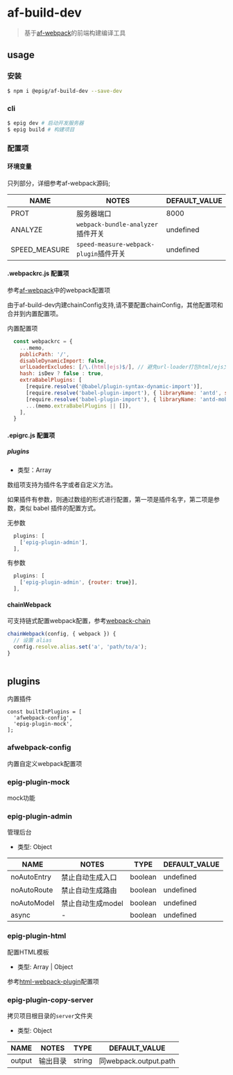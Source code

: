 # af-build-dev
> 基于[af-webpack](https://github.com/umijs/umi/tree/master/packages/af-webpack)的前端构建编译工具

## usage

### 安装

```bash
$ npm i @epig/af-build-dev --save-dev
```

### cli

```bash
$ epig dev # 启动开发服务器
$ epig build # 构建项目
```

### 配置项

#### 环境变量

只列部分，详细参考af-webpack源码;

| NAME | NOTES | DEFAULT_VALUE |
| --- | --- | --- |
| PROT | 服务器端口 | 8000 |
| ANALYZE | `webpack-bundle-analyzer`插件开关 | undefined |
| SPEED_MEASURE | `speed-measure-webpack-plugin`插件开关 | undefined |

#### .webpackrc.js 配置项
参考[af-webpack](https://umijs.org/zh/config/#webpack)中的webpack配置项

由于af-build-dev内建chainConfig支持,请不要配置chainConfig，其他配置项和合并到内置配置项。

内置配置项

```JavaScript
  const webpackrc = {
    ...memo,
    publicPath: '/',
    disableDynamicImport: false,
    urlLoaderExcludes: [/\.(html|ejs)$/], // 避免url-loader打包html/ejs文件
    hash: isDev ? false : true,
    extraBabelPlugins: [
      [require.resolve('@babel/plugin-syntax-dynamic-import')],
      [require.resolve('babel-plugin-import'), { libraryName: 'antd', style: true }],
      [require.resolve('babel-plugin-import'), { libraryName: 'antd-mobile', style: true }, 'antd-mobile'],
      ...(memo.extraBabelPlugins || []),
    ],
  }
```

#### .epigrc.js 配置项

##### plugins

- 类型：Array

数组项支持为插件名字或者自定义方法。

如果插件有参数，则通过数组的形式进行配置，第一项是插件名字，第二项是参数，类似 babel 插件的配置方式。

无参数

```JavaScript
  plugins: [
    ['epig-plugin-admin'],
  ],
```

有参数

```JavaScript
  plugins: [
    ['epig-plugin-admin', {router: true}],
  ],
```

#### chainWebpack

可支持链式配置webpack配置，参考[webpack-chain](https://github.com/neutrinojs/webpack-chain)

```JavaScript
chainWebpack(config, { webpack }) {
  // 设置 alias
  config.resolve.alias.set('a', 'path/to/a');
}
 
```

## plugins

内置插件

```
const builtInPlugins = [
  'afwebpack-config',
  'epig-plugin-mock',
];
```

### afwebpack-config
内置自定义webpack配置项

### epig-plugin-mock
mock功能

### epig-plugin-admin

管理后台

- 类型: Object

| NAME | NOTES | TYPE | DEFAULT_VALUE |
| --- | --- | --- | --- |
| noAutoEntry | 禁止自动生成入口 | boolean | undefined |
| noAutoRoute | 禁止自动生成路由 | boolean | undefined |
| noAutoModel | 禁止自动生成model | boolean | undefined |
| async | - | boolean | undefined | 

### epig-plugin-html

配置HTML模板

- 类型: Array | Object

参考[html-webpack-plugin](https://github.com/jantimon/html-webpack-plugin#options)配置项

### epig-plugin-copy-server
拷贝项目根目录的`server`文件夹

- 类型: Object

| NAME | NOTES | TYPE | DEFAULT_VALUE |
| --- | --- | --- | --- |
| output | 输出目录 | string | 同webpack.output.path |